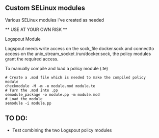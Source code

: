 ## Custom SELinux modules ##

Various SELinux modules I've created as needed

\*\* USE AT YOUR OWN RISK \*\*

Logspout Module

Logspout needs write access on the sock_file docker.sock and connectto access on the unix_stream_socket /run/docker.sock, the policy modules grant the required access.

To manually compile and load a policy module (.te)

    # Create a .mod file which is needed to make the compiled policy module
    checkmodule -M -m -o module.mod module.te
    # Turn the .mod into .pp
    semodule_package -o module.pp -m module.mod
    # Load the module
    semodule -i module.pp

TO DO:
---------
- Test combining the two Logspout policy modules
